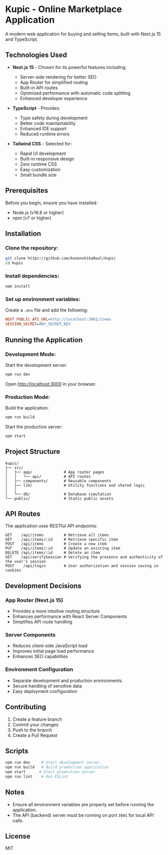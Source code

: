 # Kupic - Online Marketplace Application

A modern web application for buying and selling items, built with Next.js 15 and TypeScript.

## Technologies Used

- **Next.js 15** - Chosen for its powerful features including:

  - Server-side rendering for better SEO
  - App Router for simplified routing
  - Built-in API routes
  - Optimized performance with automatic code splitting
  - Enhanced developer experience

- **TypeScript** - Provides:

  - Type safety during development
  - Better code maintainability
  - Enhanced IDE support
  - Reduced runtime errors

- **Tailwind CSS** - Selected for:
  - Rapid UI development
  - Built-in responsive design
  - Zero runtime CSS
  - Easy customization
  - Small bundle size

## Prerequisites

Before you begin, ensure you have installed:

- Node.js (v16.8 or higher)
- npm (v7 or higher)

## Installation

### Clone the repository:

```bash
git clone https://github.com/kononoVikaReal/kupic
cd kupic
```

### Install dependencies:

```bash
npm install
```

### Set up environment variables:

Create a `.env` file and add the following:

```ini
NEXT_PUBLIC_API_URL=http://localhost:3001/items
SESSION_SECRET=ANY_SECRET_KEY
```

## Running the Application

### Development Mode:

Start the development server:

```bash
npm run dev
```

Open [http://localhost:3000](http://localhost:3000) in your browser.

### Production Mode:

Build the application:

```bash
npm run build
```

Start the production server:

```bash
npm start
```

## Project Structure

```
kupic/
├── src/
│   ├── app/              # App router pages
│   │   └── api/          # API routes
│   ├── components/       # Reusable components
│   ├── lib/              # Utility functions and shared logic
│   │
│   └── db/               # Database simulation
└── public/               # Static public assets
```

## API Routes

The application uses RESTful API endpoints:

```http
GET    /api/items         # Retrieve all items
GET    /api/items/:id     # Retrieve specific item
POST   /api/items         # Create a new item
PUT    /api/items/:id     # Update an existing item
DELETE /api/items/:id     # Delete an item
GET    /api/verifySession # Verifying the presence and authenticity of the user's session
POST    /api/login        # User authorization and session saving in cookies
```

## Development Decisions

### App Router (Next.js 15)

- Provides a more intuitive routing structure
- Enhances performance with React Server Components
- Simplifies API route handling

### Server Components

- Reduces client-side JavaScript load
- Improves initial page load performance
- Enhances SEO capabilities

### Environment Configuration

- Separate development and production environments
- Secure handling of sensitive data
- Easy deployment configuration

## Contributing

1. Create a feature branch
2. Commit your changes
3. Push to the branch
4. Create a Pull Request

## Scripts

```bash
npm run dev     # Start development server
npm run build   # Build production application
npm start      # Start production server
npm run lint    # Run ESLint
```

## Notes

- Ensure all environment variables are properly set before running the application.
- The API (backend) server must be running on port `3001` for local API calls.

## License

MIT
